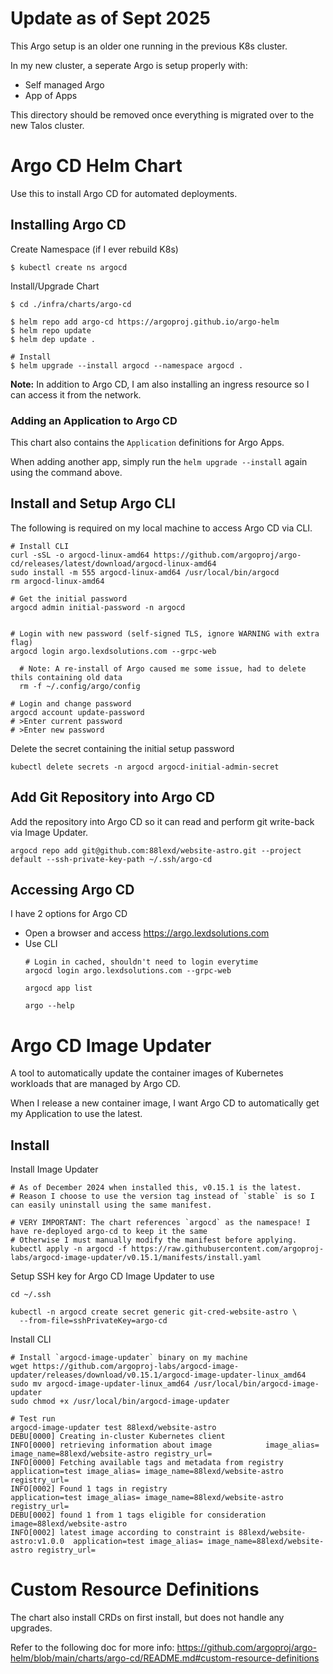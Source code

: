# Update as of Sept 2025
This Argo setup is an older one running in the previous K8s cluster.

In my new cluster, a seperate Argo is setup properly with:
- Self managed Argo
- App of Apps

This directory should be removed once everything is migrated over to the new Talos cluster.

# Argo CD Helm Chart
Use this to install Argo CD for automated deployments.

## Installing Argo CD
Create Namespace (if I ever rebuild K8s)
```
$ kubectl create ns argocd
```

Install/Upgrade Chart
```shell
$ cd ./infra/charts/argo-cd

$ helm repo add argo-cd https://argoproj.github.io/argo-helm
$ helm repo update
$ helm dep update .

# Install
$ helm upgrade --install argocd --namespace argocd .
```
**Note:** In addition to Argo CD, I am also installing an ingress resource so I can access it from the network.

### Adding an Application to Argo CD
This chart also contains the `Application` definitions for Argo Apps.

When adding another app, simply run the `helm upgrade --install` again using the command above.


## Install and Setup Argo CLI
The following is required on my local machine to access Argo CD via CLI.
```shell
# Install CLI
curl -sSL -o argocd-linux-amd64 https://github.com/argoproj/argo-cd/releases/latest/download/argocd-linux-amd64
sudo install -m 555 argocd-linux-amd64 /usr/local/bin/argocd
rm argocd-linux-amd64

# Get the initial password
argocd admin initial-password -n argocd


# Login with new password (self-signed TLS, ignore WARNING with extra flag)
argocd login argo.lexdsolutions.com --grpc-web

  # Note: A re-install of Argo caused me some issue, had to delete thils containing old data
  rm -f ~/.config/argo/config

# Login and change password
argocd account update-password
# >Enter current password
# >Enter new password
```

Delete the secret containing the initial setup password
```shell
kubectl delete secrets -n argocd argocd-initial-admin-secret
```

## Add Git Repository into Argo CD
Add the repository into Argo CD so it can read and perform git write-back via Image Updater.

```shell
argocd repo add git@github.com:88lexd/website-astro.git --project default --ssh-private-key-path ~/.ssh/argo-cd
```

## Accessing Argo CD
I have 2 options for Argo CD
- Open a browser and access https://argo.lexdsolutions.com
- Use CLI
  ```shell
  # Login in cached, shouldn't need to login everytime
  argocd login argo.lexdsolutions.com --grpc-web

  argocd app list

  argo --help
  ```

# Argo CD Image Updater
A tool to automatically update the container images of Kubernetes workloads that are managed by Argo CD.

When I release a new container image, I want Argo CD to automatically get my Application to use the latest.

## Install
Install Image Updater
```shell
# As of December 2024 when installed this, v0.15.1 is the latest.
# Reason I choose to use the version tag instead of `stable` is so I can easily uninstall using the same manifest.

# VERY IMPORTANT: The chart references `argocd` as the namespace! I have re-deployed argo-cd to keep it the same
# Otherwise I must manually modify the manifest before applying.
kubectl apply -n argocd -f https://raw.githubusercontent.com/argoproj-labs/argocd-image-updater/v0.15.1/manifests/install.yaml
```

Setup SSH key for Argo CD Image Updater to use
```shell
cd ~/.ssh

kubectl -n argocd create secret generic git-cred-website-astro \
  --from-file=sshPrivateKey=argo-cd
```

Install CLI
```shell
# Install `argocd-image-updater` binary on my machine
wget https://github.com/argoproj-labs/argocd-image-updater/releases/download/v0.15.1/argocd-image-updater-linux_amd64
sudo mv argocd-image-updater-linux_amd64 /usr/local/bin/argocd-image-updater
sudo chmod +x /usr/local/bin/argocd-image-updater

# Test run
argocd-image-updater test 88lexd/website-astro
DEBU[0000] Creating in-cluster Kubernetes client
INFO[0000] retrieving information about image            image_alias= image_name=88lexd/website-astro registry_url=
INFO[0000] Fetching available tags and metadata from registry  application=test image_alias= image_name=88lexd/website-astro registry_url=
INFO[0002] Found 1 tags in registry                      application=test image_alias= image_name=88lexd/website-astro registry_url=
DEBU[0002] found 1 from 1 tags eligible for consideration  image=88lexd/website-astro
INFO[0002] latest image according to constraint is 88lexd/website-astro:v1.0.0  application=test image_alias= image_name=88lexd/website-astro registry_url=
```

# Custom Resource Definitions
The chart also install CRDs on first install, but does not handle any upgrades.

Refer to the following doc for more info: https://github.com/argoproj/argo-helm/blob/main/charts/argo-cd/README.md#custom-resource-definitions
